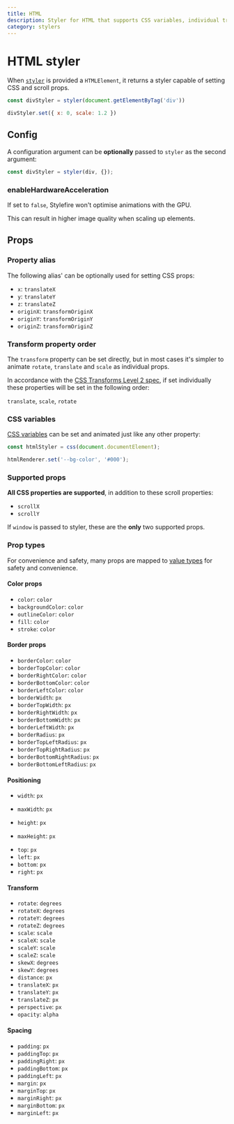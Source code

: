 ```yaml
---
title: HTML
description: Styler for HTML that supports CSS variables, individual transform props and prevents layout thrashing.
category: stylers
---
```


# HTML styler

When [`styler`](/stylefire/stylefire) is provided a `HTMLElement`, it returns a styler capable of setting CSS and scroll props.

```javascript
const divStyler = styler(document.getElementByTag('div'))

divStyler.set({ x: 0, scale: 1.2 })
```

## Config

A configuration argument can be **optionally** passed to `styler` as the second argument:

```javascript
const divStyler = styler(div, {});
```

### enableHardwareAcceleration

If set to `false`, Stylefire won't optimise animations with the GPU.

This can result in higher image quality when scaling up elements.

## Props

### Property alias

The following alias' can be optionally used for setting CSS props:

* `x`: `translateX`
* `y`: `translateY`
* `z`: `translateZ`
* `originX`: `transformOriginX`
* `originY`: `transformOriginY`
* `originZ`: `transformOriginZ`

### Transform property order

The `transform` property can be set directly, but in most cases it's simpler to animate `rotate`, `translate` and `scale` as individual props.

In accordance with the [CSS Transforms Level 2 spec](https://drafts.csswg.org/css-transforms-2/#individual-transforms), if set individually these properties will be set in the following order:

`translate`, `scale`, `rotate`

### CSS variables

[CSS variables](https://css-tricks.com/difference-between-types-of-css-variables/#article-header-id-1) can be set and animated just like any other property:

```javascript
const htmlStyler = css(document.documentElement);

htmlRenderer.set('--bg-color', '#000');
```

### Supported props

**All CSS properties are supported**, in addition to these scroll properties:

* `scrollX`
* `scrollY`

If `window` is passed to styler, these are the **only** two supported props.

### Prop types

For convenience and safety, many props are mapped to [value types](https://github.com/Popmotion/popmotion/tree/master/packages/style-value-types) for safety and convenience.

#### Color props

* `color`: `color`
* `backgroundColor`: `color`
* `outlineColor`: `color`
* `fill`: `color`
* `stroke`: `color`

#### Border props

- `borderColor`: `color`
- `borderTopColor`: `color`
- `borderRightColor`: `color`
- `borderBottomColor`: `color`
- `borderLeftColor`: `color`
- `borderWidth`: `px`
- `borderTopWidth`: `px`
- `borderRightWidth`: `px`
- `borderBottomWidth`: `px`
- `borderLeftWidth`: `px`
- `borderRadius`: `px`
- `borderTopLeftRadius`: `px`
- `borderTopRightRadius`: `px`
- `borderBottomRightRadius`: `px`
- `borderBottomLeftRadius`: `px`

#### Positioning

* `width`: `px`
- `maxWidth`: `px`
* `height`: `px`
- `maxHeight`: `px`
* `top`: `px`
* `left`: `px`
* `bottom`: `px`
* `right`: `px`

#### Transform

* `rotate`: `degrees`
* `rotateX`: `degrees`
* `rotateY`: `degrees`
* `rotateZ`: `degrees`
* `scale`: `scale`
* `scaleX`: `scale`
* `scaleY`: `scale`
* `scaleZ`: `scale`
* `skewX`: `degrees`
* `skewY`: `degrees`
* `distance`: `px`
* `translateX`: `px`
* `translateY`: `px`
* `translateZ`: `px`
* `perspective`: `px`
* `opacity`: `alpha`

#### Spacing

- `padding`: `px`
- `paddingTop`: `px`
- `paddingRight`: `px`
- `paddingBottom`: `px`
- `paddingLeft`: `px`
- `margin`: `px`
- `marginTop`: `px`
- `marginRight`: `px`
- `marginBottom`: `px`
- `marginLeft`: `px`
